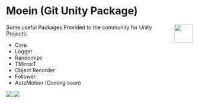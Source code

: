 # Moein (Git Unity Package)
<img src="https://github.com/seyedmoeinsaadati/com.moein.unity/media/unitylogo.png" align="right" height="50px">

Some useful Packages Provided to the community for Unity Projects:

- Core
- Logger
- Randomize
- TMirrorT
- Object Recorder
- Follower
- AutoMotion (Coming soon)

[![](https://img.shields.io/static/v1?label=Website&message=www.seyedmoeinsaadati.github.io&color=brightgreen)](https://www.seyedmoeinsaadati.github.io)
[![](https://img.shields.io/static/v1?label=G-mail&message=saadatimoin@gmail.com&color=blue)](mailto:saadatimoin@gmail.com)

